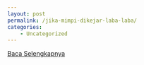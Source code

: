 ```yaml
---
layout: post
permalink: /jika-mimpi-dikejar-laba-laba/
categories:
    - Uncategorized
---
```


[Baca Selengkapnya](/07)